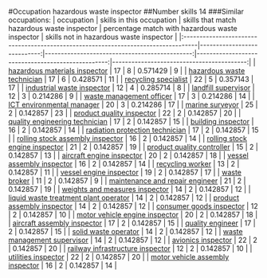 #Occupation hazardous waste inspector
##Number skills 14
###Similar occupations:
| occupation                                                                        |   skills in this occupation |   skills that match hazardous waste inspector |   percentage match with hazardous waste inspector |   skills not in hazardous waste inspector |
|:----------------------------------------------------------------------------------|----------------------------:|----------------------------------------------:|--------------------------------------------------:|------------------------------------------:|
| [hazardous materials inspector](hazardous_materials_inspector.md)                 |                          17 |                                             8 |                                          0.571429 |                                         9 |
| [hazardous waste technician](hazardous_waste_technician.md)                       |                          17 |                                             6 |                                          0.428571 |                                        11 |
| [recycling specialist](recycling_specialist.md)                                   |                          22 |                                             5 |                                          0.357143 |                                        17 |
| [industrial waste inspector](industrial_waste_inspector.md)                       |                          12 |                                             4 |                                          0.285714 |                                         8 |
| [landfill supervisor](landfill_supervisor.md)                                     |                          12 |                                             3 |                                          0.214286 |                                         9 |
| [waste management officer](waste_management_officer.md)                           |                          17 |                                             3 |                                          0.214286 |                                        14 |
| [ICT environmental manager](ICT_environmental_manager.md)                         |                          20 |                                             3 |                                          0.214286 |                                        17 |
| [marine surveyor](marine_surveyor.md)                                             |                          25 |                                             2 |                                          0.142857 |                                        23 |
| [product quality inspector](product_quality_inspector.md)                         |                          22 |                                             2 |                                          0.142857 |                                        20 |
| [quality engineering technician](quality_engineering_technician.md)               |                          17 |                                             2 |                                          0.142857 |                                        15 |
| [building inspector](building_inspector.md)                                       |                          16 |                                             2 |                                          0.142857 |                                        14 |
| [radiation protection technician](radiation_protection_technician.md)             |                          17 |                                             2 |                                          0.142857 |                                        15 |
| [rolling stock assembly inspector](rolling_stock_assembly_inspector.md)           |                          16 |                                             2 |                                          0.142857 |                                        14 |
| [rolling stock engine inspector](rolling_stock_engine_inspector.md)               |                          21 |                                             2 |                                          0.142857 |                                        19 |
| [product quality controller](product_quality_controller.md)                       |                          15 |                                             2 |                                          0.142857 |                                        13 |
| [aircraft engine inspector](aircraft_engine_inspector.md)                         |                          20 |                                             2 |                                          0.142857 |                                        18 |
| [vessel assembly inspector](vessel_assembly_inspector.md)                         |                          16 |                                             2 |                                          0.142857 |                                        14 |
| [recycling worker](recycling_worker.md)                                           |                          13 |                                             2 |                                          0.142857 |                                        11 |
| [vessel engine inspector](vessel_engine_inspector.md)                             |                          19 |                                             2 |                                          0.142857 |                                        17 |
| [waste broker](waste_broker.md)                                                   |                          11 |                                             2 |                                          0.142857 |                                         9 |
| [maintenance and repair engineer](maintenance_and_repair_engineer.md)             |                          21 |                                             2 |                                          0.142857 |                                        19 |
| [weights and measures inspector](weights_and_measures_inspector.md)               |                          14 |                                             2 |                                          0.142857 |                                        12 |
| [liquid waste treatment plant operator](liquid_waste_treatment_plant_operator.md) |                          14 |                                             2 |                                          0.142857 |                                        12 |
| [product assembly inspector](product_assembly_inspector.md)                       |                          14 |                                             2 |                                          0.142857 |                                        12 |
| [consumer goods inspector](consumer_goods_inspector.md)                           |                          12 |                                             2 |                                          0.142857 |                                        10 |
| [motor vehicle engine inspector](motor_vehicle_engine_inspector.md)               |                          20 |                                             2 |                                          0.142857 |                                        18 |
| [aircraft assembly inspector](aircraft_assembly_inspector.md)                     |                          17 |                                             2 |                                          0.142857 |                                        15 |
| [quality engineer](quality_engineer.md)                                           |                          17 |                                             2 |                                          0.142857 |                                        15 |
| [solid waste operator](solid_waste_operator.md)                                   |                          14 |                                             2 |                                          0.142857 |                                        12 |
| [waste management supervisor](waste_management_supervisor.md)                     |                          14 |                                             2 |                                          0.142857 |                                        12 |
| [avionics inspector](avionics_inspector.md)                                       |                          22 |                                             2 |                                          0.142857 |                                        20 |
| [railway infrastructure inspector](railway_infrastructure_inspector.md)           |                          12 |                                             2 |                                          0.142857 |                                        10 |
| [utilities inspector](utilities_inspector.md)                                     |                          22 |                                             2 |                                          0.142857 |                                        20 |
| [motor vehicle assembly inspector](motor_vehicle_assembly_inspector.md)           |                          16 |                                             2 |                                          0.142857 |                                        14 |
